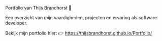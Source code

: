 Portfolio van Thijs Brandhorst 🌟

Een overzicht van mijn vaardigheden, projecten en ervaring als software developer.

Bekijk mijn portfolio hier:
👉 https://thijsbrandhorst.github.io/Portfolio/